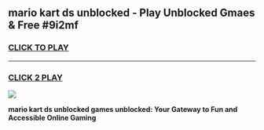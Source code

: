 
## mario kart ds unblocked - Play Unblocked Gmaes & Free #9i2mf
<h3>
<a href="https://news.freeplayer.one?title=mario_kart_ds_unblocked&ref=24F">CLICK TO PLAY</a></h3>
<hr>

<h3>
<a href="https://news.freeplayer.one?title=mario_kart_ds_unblocked&ref=24F">CLICK 2 PLAY</a>
  
</h3>

<a href="https://news.freeplayer.one?title=mario_kart_ds_unblocked&ref=24F/"><img src="https://clearcache.store/games.png"></a>


**mario kart ds unblocked games unblocked: Your Gateway to Fun and Accessible Online Gaming**
